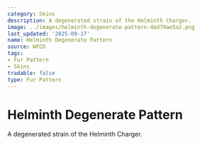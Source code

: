 ```yaml
---
category: Skins
description: A degenerated strain of the Helminth Charger.
image: ../images/helminth-degenerate-pattern-4bd79ae5a2.png
last_updated: '2025-09-17'
name: Helminth Degenerate Pattern
source: WFCD
tags:
- Fur Pattern
- Skins
tradable: false
type: Fur Pattern
---
```


# Helminth Degenerate Pattern

A degenerated strain of the Helminth Charger.

